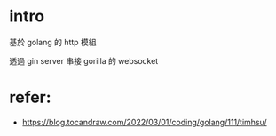 # intro

基於 golang 的 http 模組

透過 gin server 串接 gorilla 的 websocket

# refer:
- https://blog.tocandraw.com/2022/03/01/coding/golang/111/timhsu/